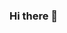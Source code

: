 ### Hi there 👋

<!--
**GlobalHumanBeing/GlobalHumanBeing** is a ✨ _special_ ✨ repository because its `README.md` (this file) appears on your GitHub profile.

What Is Global Human Being (GHB)?

GHB is a token that aims to produce passive income for our token holders by developing various profit-generating businesses.

As a token, the Global Human Being team will implement  GHB as a form of payment for all our eCommerce stores that are operated directly by our team. Also,  we will be constantly seeking partnerships to expand the number of online businesses that accept  GHB as payment for goods and services throughout the world.

WHAT MAKES GHB UNIQUE?

Because it is only a prosperity-based project and we have kept 06% of the total supply of tokens that's only will be distributed all over the world and no difference with races of global humans being.

The GHB token is designed to ensure that owners can also participate in the operation of the project network and keep full service globally for human beings. Because of this, those who hold the GHB have the right to give suggestions and opinions to the management for many coming future development projects for the Human Being of the world.


Who is the Founder of Global Human Being?

GHB was founded by Muhammad Shahid Memon, who is also one of the co-founders of the global human being project. He was the CEO of Laraib Fertilizer and Chemicals, the company that distributed fertilizers and Chemicals, and his involvement in the industry of forex market since 2005, and he had taught more than 1000 students all over the world in the field of Forex Market.
